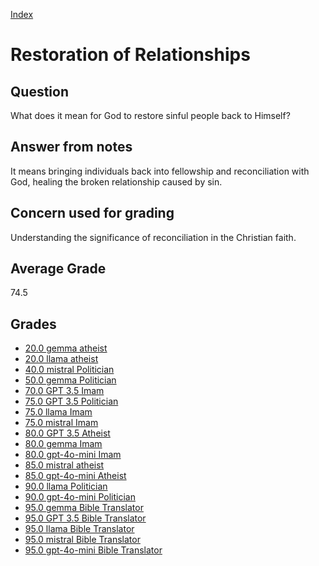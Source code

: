 
[Index](../index.md)
# Restoration of Relationships
## Question
What does it mean for God to restore sinful people back to Himself?

## Answer from notes
It means bringing individuals back into fellowship and reconciliation with God, healing the broken relationship caused by sin.

## Concern used for grading
Understanding the significance of reconciliation in the Christian faith.

## Average Grade
74.5

## Grades
 * [20.0 gemma atheist](../answers/gemma_atheist/Restoration_of_Relationships.md)
 * [20.0 llama atheist](../answers/llama_atheist/Restoration_of_Relationships.md)
 * [40.0 mistral Politician](../answers/mistral_Politician/Restoration_of_Relationships.md)
 * [50.0 gemma Politician](../answers/gemma_Politician/Restoration_of_Relationships.md)
 * [70.0 GPT 3.5 Imam](../answers/GPT_3.5_Imam/Restoration_of_Relationships.md)
 * [75.0 GPT 3.5 Politician](../answers/GPT_3.5_Politician/Restoration_of_Relationships.md)
 * [75.0 llama Imam](../answers/llama_Imam/Restoration_of_Relationships.md)
 * [75.0 mistral Imam](../answers/mistral_Imam/Restoration_of_Relationships.md)
 * [80.0 GPT 3.5 Atheist](../answers/GPT_3.5_Atheist/Restoration_of_Relationships.md)
 * [80.0 gemma Imam](../answers/gemma_Imam/Restoration_of_Relationships.md)
 * [80.0 gpt-4o-mini Imam](../answers/gpt-4o-mini_Imam/Restoration_of_Relationships.md)
 * [85.0 mistral atheist](../answers/mistral_atheist/Restoration_of_Relationships.md)
 * [85.0 gpt-4o-mini Atheist](../answers/gpt-4o-mini_Atheist/Restoration_of_Relationships.md)
 * [90.0 llama Politician](../answers/llama_Politician/Restoration_of_Relationships.md)
 * [90.0 gpt-4o-mini Politician](../answers/gpt-4o-mini_Politician/Restoration_of_Relationships.md)
 * [95.0 gemma Bible Translator](../answers/gemma_Bible_Translator/Restoration_of_Relationships.md)
 * [95.0 GPT 3.5 Bible Translator](../answers/GPT_3.5_Bible_Translator/Restoration_of_Relationships.md)
 * [95.0 llama Bible Translator](../answers/llama_Bible_Translator/Restoration_of_Relationships.md)
 * [95.0 mistral Bible Translator](../answers/mistral_Bible_Translator/Restoration_of_Relationships.md)
 * [95.0 gpt-4o-mini Bible Translator](../answers/gpt-4o-mini_Bible_Translator/Restoration_of_Relationships.md)
